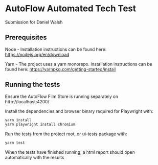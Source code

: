 # AutoFlow Automated Tech Test

Submission for Daniel Walsh

## Prerequisites 
Node - Installation instructions can be found here: https://nodejs.org/en/download

Yarn - The project uses a yarn monorepo. Installation instructions can be found here: https://yarnpkg.com/getting-started/install

## Running the tests
Ensure the AutoFlow Film Store is running separately on http://localhost:4200/ 

Install the dependencies and browser binary required for Playwright with:
```bash
yarn install
yarn playwright install chromium
```
Run the tests from the project root, or ui-tests package with:
```bash
yarn test
```
When the tests have finished running, a html report should open automatically with the results